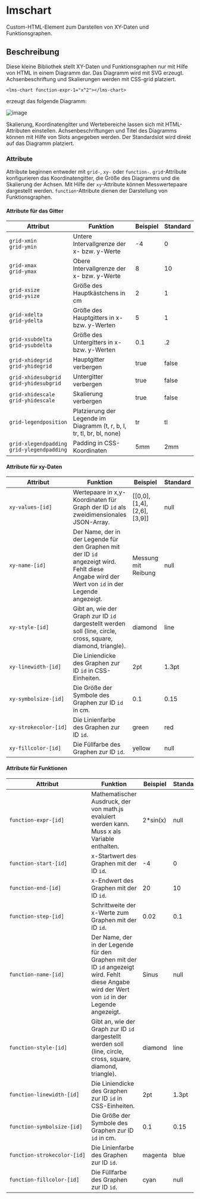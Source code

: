 # lmschart
Custom-HTML-Element zum Darstellen von XY-Daten und Funktionsgraphen.

## Beschreibung
Diese kleine Bibliothek stellt XY-Daten und Funktionsgraphen nur mit Hilfe von HTML
in einem Diagramm dar. Das Diagramm wird mit SVG erzeugt. Achsenbeschriftung und Skalierungen
werden mit CSS-grid platziert.

    <lms-chart function-expr-1="x^2"></lms-chart>

erzeugt das folgende Diagramm:

![image](https://github.com/chrille69/lmschart/assets/47904800/2fb73a41-522a-4f10-8b1b-cce25fc37725)

Skalierung, Koordinatengitter und Wertebereiche lassen sich mit HTML-Attributen einstellen. Achsenbeschriftungen und Titel
des Diagramms können mit Hilfe von Slots angegeben werden. Der Standardslot wird direkt auf das Diagramm platziert.

### Attribute
Attribute beginnen entweder mit `grid-`, `xy-` oder `function-`. `grid`-Attribute konfigurieren das Koordinatengitter,
die Größe des Diagramms und die Skalierung der Achsen. Mit Hilfe der `xy`-Attribute können Messwertepaare dargestellt werden.
`function`-Attribute dienen der Darstellung von Funktionsgraphen.

#### Attribute für das Gitter
| Attribut | Funktion | Beispiel | Standard |
| --- | --- | --- | --- |
| `grid‑xmin`<br/>`grid‑ymin` | Untere Intervallgrenze der x- bzw. y-Werte |  -4 | 0 |
| `grid‑xmax`<br/>`grid‑ymax` | Obere Intervallgrenze der x- bzw. y-Werte |  8 | 10 |
| `grid‑xsize`<br/>`grid‑ysize` | Größe des Hauptkästchens in cm |  2 | 1 |
| `grid‑xdelta`<br/>`grid‑ydelta` | Größe des Hauptgitters in x- bzw. y-Werten |  5 | 1 |
| `grid‑xsubdelta`<br/>`grid‑ysubdelta` | Größe des Untergitters in x- bzw. y-Werten |  0.1 | .2 |
| `grid‑xhidegrid`<br/>`grid‑yhidegrid` | Hauptgitter verbergen |  true | false |
| `grid‑xhidesubgrid`<br/>`grid‑yhidesubgrid` | Untergitter verbergen |  true | false |
| `grid‑xhidescale`<br/>`grid‑yhidescale` | Skalierung verbergen |  true | false |
| `grid‑legendposition` | Platzierung der Legende im Diagramm (t, r, b, l, tr, tl, br, bl, none) | tr | tl |
| `grid‑xlegendpadding`<br/>`grid‑ylegendpadding` | Padding in CSS-Koordinaten | 5mm | 2mm |

#### Attribute für xy-Daten
| Attribut | Funktion | Beispiel | Standard |
| --- | --- | --- | --- |
| `xy‑values‑[id]` | Wertepaare in x,y-Koordinaten für Graph der ID `id` als zweidimensionales JSON-Array. | [[0,0],[1,4],[2,6],[3,9]] | null |
| `xy‑name‑[id]` | Der Name, der in der Legende für den Graphen mit der ID `id` angezeigt wird. Fehlt diese Angabe wird der Wert von `id` in der Legende angezeigt. | Messung mit Reibung | null |
| `xy‑style‑[id]` | Gibt an, wie der Graph zur ID `id` dargestellt werden soll (line, circle, cross, square, diamond, triangle).  | diamond | line |
| `xy‑linewidth‑[id]` | Die Liniendicke des Graphen zur ID `id` in CSS-Einheiten.  | 2pt | 1.3pt |
| `xy‑symbolsize‑[id]` | Die Größe der Symbole des Graphen zur ID `id` in cm.  | 0.1 | 0.15 |
| `xy‑strokecolor‑[id]` | Die Linienfarbe des Graphen zur ID `id`.  | green | red |
| `xy‑fillcolor‑[id]` | Die Füllfarbe des Graphen zur ID `id`.  | yellow | null |

#### Attribute für Funktionen
| Attribut | Funktion | Beispiel | Standard |
| --- | --- | --- | --- |
| `function‑expr‑[id]` | Mathematischer Ausdruck, der von math.js evaluiert werden kann. Muss x als Variable enthalten. | 2*sin(x) | null |
| `function‑start‑[id]` | x-Startwert des Graphen mit der ID `id`. | -4 | 0 |
| `function‑end‑[id]` | x-Endwert des Graphen mit der ID `id`. | 20 | 10 |
| `function‑step‑[id]` | Schrittweite der x-Werte zum Graphen mit der ID `id`. | 0.02 | 0.1 |
| `function‑name‑[id]` | Der Name, der in der Legende für den Graphen mit der ID `id` angezeigt wird. Fehlt diese Angabe wird der Wert von `id` in der Legende angezeigt. | Sinus | null |
| `function‑style‑[id]` | Gibt an, wie der Graph zur ID `id` dargestellt werden soll (line, circle, cross, square, diamond, triangle).  | diamond | line |
| `function‑linewidth‑[id]` | Die Liniendicke des Graphen zur ID `id` in CSS-Einheiten.  | 2pt | 1.3pt |
| `function‑symbolsize‑[id]` | Die Größe der Symbole des Graphen zur ID `id` in cm.  | 0.1 | 0.15 |
| `function‑strokecolor‑[id]` | Die Linienfarbe des Graphen zur ID `id`.  | magenta | blue |
| `function‑fillcolor‑[id]` | Die Füllfarbe des Graphen zur ID `id`.  | cyan | null |
